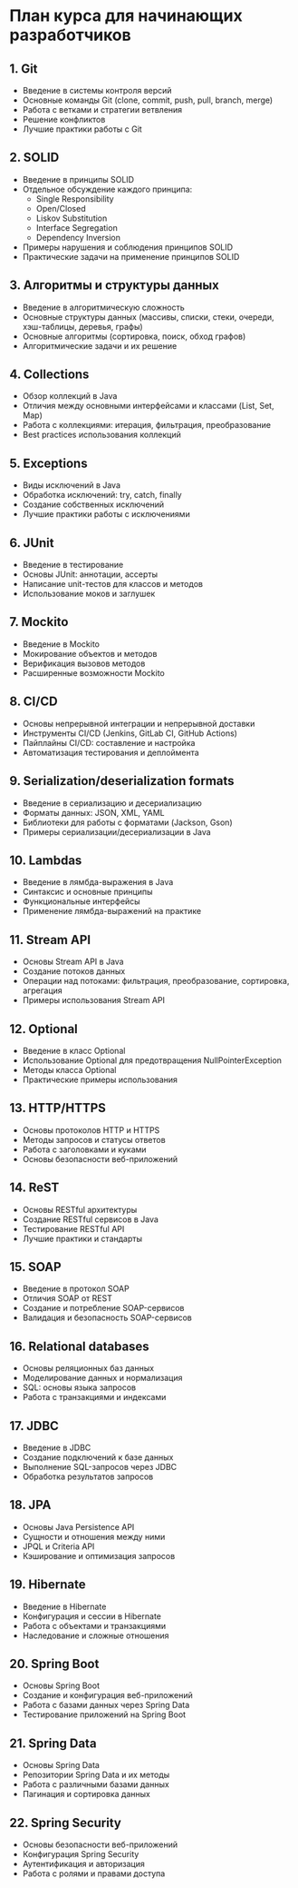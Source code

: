 # План курса для начинающих разработчиков

## 1. Git
- Введение в системы контроля версий
- Основные команды Git (clone, commit, push, pull, branch, merge)
- Работа с ветками и стратегии ветвления
- Решение конфликтов
- Лучшие практики работы с Git

## 2. SOLID
- Введение в принципы SOLID
- Отдельное обсуждение каждого принципа:
  - Single Responsibility
  - Open/Closed
  - Liskov Substitution
  - Interface Segregation
  - Dependency Inversion
- Примеры нарушения и соблюдения принципов SOLID
- Практические задачи на применение принципов SOLID

## 3. Алгоритмы и структуры данных
- Введение в алгоритмическую сложность
- Основные структуры данных (массивы, списки, стеки, очереди, хэш-таблицы, деревья, графы)
- Основные алгоритмы (сортировка, поиск, обход графов)
- Алгоритмические задачи и их решение

## 4. Collections
- Обзор коллекций в Java
- Отличия между основными интерфейсами и классами (List, Set, Map)
- Работа с коллекциями: итерация, фильтрация, преобразование
- Best practices использования коллекций

## 5. Exceptions
- Виды исключений в Java
- Обработка исключений: try, catch, finally
- Создание собственных исключений
- Лучшие практики работы с исключениями

## 6. JUnit
- Введение в тестирование
- Основы JUnit: аннотации, ассерты
- Написание unit-тестов для классов и методов
- Использование моков и заглушек

## 7. Mockito
- Введение в Mockito
- Мокирование объектов и методов
- Верификация вызовов методов
- Расширенные возможности Mockito

## 8. CI/CD
- Основы непрерывной интеграции и непрерывной доставки
- Инструменты CI/CD (Jenkins, GitLab CI, GitHub Actions)
- Пайплайны CI/CD: составление и настройка
- Автоматизация тестирования и деплоймента

## 9. Serialization/deserialization formats
- Введение в сериализацию и десериализацию
- Форматы данных: JSON, XML, YAML
- Библиотеки для работы с форматами (Jackson, Gson)
- Примеры сериализации/десериализации в Java

## 10. Lambdas
- Введение в лямбда-выражения в Java
- Синтаксис и основные принципы
- Функциональные интерфейсы
- Применение лямбда-выражений на практике

## 11. Stream API
- Основы Stream API в Java
- Создание потоков данных
- Операции над потоками: фильтрация, преобразование, сортировка, агрегация
- Примеры использования Stream API

## 12. Optional
- Введение в класс Optional
- Использование Optional для предотвращения NullPointerException
- Методы класса Optional
- Практические примеры использования

## 13. HTTP/HTTPS
- Основы протоколов HTTP и HTTPS
- Методы запросов и статусы ответов
- Работа с заголовками и куками
- Основы безопасности веб-приложений

## 14. ReST
- Основы RESTful архитектуры
- Создание RESTful сервисов в Java
- Тестирование RESTful API
- Лучшие практики и стандарты

## 15. SOAP
- Введение в протокол SOAP
- Отличия SOAP от REST
- Создание и потребление SOAP-сервисов
- Валидация и безопасность SOAP-сервисов

## 16. Relational databases
- Основы реляционных баз данных
- Моделирование данных и нормализация
- SQL: основы языка запросов
- Работа с транзакциями и индексами

## 17. JDBC
- Введение в JDBC
- Создание подключений к базе данных
- Выполнение SQL-запросов через JDBC
- Обработка результатов запросов

## 18. JPA
- Основы Java Persistence API
- Сущности и отношения между ними
- JPQL и Criteria API
- Кэширование и оптимизация запросов

## 19. Hibernate
- Введение в Hibernate
- Конфигурация и сессии в Hibernate
- Работа с объектами и транзакциями
- Наследование и сложные отношения

## 20. Spring Boot
- Основы Spring Boot
- Создание и конфигурация веб-приложений
- Работа с базами данных через Spring Data
- Тестирование приложений на Spring Boot

## 21. Spring Data
- Основы Spring Data
- Репозитории Spring Data и их методы
- Работа с различными базами данных
- Пагинация и сортировка данных

## 22. Spring Security
- Основы безопасности веб-приложений
- Конфигурация Spring Security
- Аутентификация и авторизация
- Работа с ролями и правами доступа
